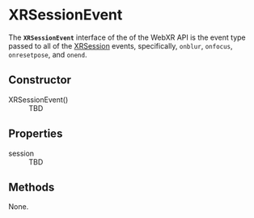 # XRSessionEvent

The **`XRSessionEvent`** interface of the of the WebXR API is the event type passed to all of the <a href="xrsession">XRSession<a> events, specifically, `onblur`, `onfocus`, `onresetpose`, and `onend`.

## Constructor

<dl>
  <dt>XRSessionEvent()</dt>
  <dd>TBD</dd>
</dl>

## Properties

<dl>
  <dt>session</dt>
  <dd>TBD</dd>
</dl>

## Methods

None.
